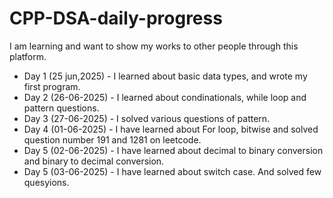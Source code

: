 # CPP-DSA-daily-progress
I am learning and want to show my works to other people through this platform.
- Day 1 (25 jun,2025) - I learned about basic data types, and wrote my first program.
- Day 2 (26-06-2025) - I learned about condinationals, while loop and pattern questions.
- Day 3 (27-06-2025) - I solved various questions of pattern.
- Day 4 (01-06-2025) - I have learned about For loop, bitwise and solved question number 191 and 1281 on leetcode.
- Day 5 (02-06-2025) - I have learned about decimal to binary conversion and binary to decimal conversion.
- Day 5 (03-06-2025) - I have learned about switch case. And solved few quesyions.